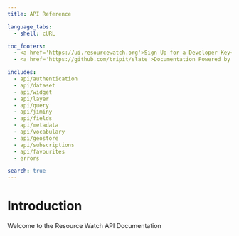 ```yaml
---
title: API Reference

language_tabs:
  - shell: cURL

toc_footers:
  - <a href='https://ui.resourcewatch.org'>Sign Up for a Developer Key</a>
  - <a href='https://github.com/tripit/slate'>Documentation Powered by Slate</a>

includes:
  - api/authentication
  - api/dataset
  - api/widget
  - api/layer
  - api/query
  - api/jiminy
  - api/fields
  - api/metadata
  - api/vocabulary
  - api/geostore
  - api/subscriptions
  - api/favourites
  - errors

search: true
---
```


# Introduction

Welcome to the Resource Watch API Documentation

